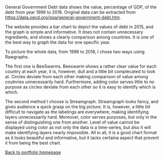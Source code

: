 General Government Debt data shows the value, percentage of GDP, of the debt from year 1996 to 2018. Original data can be extracted from https://data.oecd.org/gga/general-government-debt.htm.  
  
The website provides a bar chart to depict the values of debt in 2015, and the graph is simple and informative. It does not contain unnecessary ingredients, and shows a clearly comparison among countries. It is one of the best way to graph the data for one specific year.  
  
To picture the whole data, from 1996 to 2018, I chose two ways using Rawgraphs.  
  
The first one is BeeSwarms. Beeswarm shows a rather clear value for each country at each year, it is, however, dull and a little bit complecated to look at. Circles deviate from each other making comparison of value among coutnries unnecessarily hard. Furthermore, adding color serves little to no purpose as circles deviate from each other so it is easy to identify which is which.  
  
The second method I choose is Streamgraph. Streamgraph looks fancy, and gives audience a quick grasp on the big picture. It is, however, a little bit difficult to navigate as the labelings are everywhere, making identifying layers unnecessarily hard. Moreover, color serves purposes, but only in the sense of distinguishing one from another. Level of value cannot be displayed using color as not only the data is a time-series, but also it will make identifying layers nearly impossible. All in all, it is a good chart format as it looks beautiful and informative, but it lacks certaina aspect that prevent it from being the best chart.  
  
    
[Back to portfolio homepage](https://barrychen825.github.io/chen-portfolio/)
